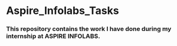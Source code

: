# Aspire_Infolabs_Tasks

### This repository contains the work I have done during my internship at ASPIRE INFOLABS. 
